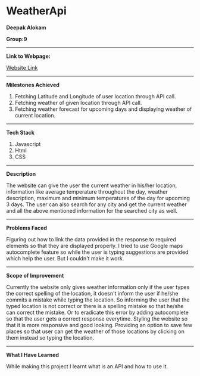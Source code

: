 # WeatherApi 

<b>Deepak Alokam</b>

<b>Group:9</b>

<hr>

<b>Link to Webpage:</b>

 <a href="https://deepak0509.github.io/WeatherApi/">Website Link</a>

<hr>

<b>Milestones Achieved</b>

1. Fetching Latitude and Longitude of user location through API call.
2. Fetching weather of given location through API call.
3. Fetching weather forecast for upcoming days and displaying weather of current location.

<hr>

<b>Tech Stack</b>

1. Javascript
2. Html
3. CSS

<hr>

<b>Description</b>

The website can give the user the current weather in his/her location, information like average temperature throughout the day, weather description,
maximum and minimum temperatures of the day for upcoming 3 days. The user can also search for any city and get the current weather and all the above mentioned 
information for the searched city as well. 

<hr>

<b>Problems Faced</b>

Figuring out how to link the data provided in the response to required elements so that they are displayed properly. I tried to use Google maps autocomplete feature so while 
the user is typing suggestions are provided which help the user. But I couldn't make it work.

<hr>

<b>Scope of Improvement</b>

Currently the website only gives weather information only if the user types the correct spelling of the location, it doesn't inform the user if he/she commits a mistake while
typing the location. So informing the user that the typed location is not correct or there is a spelling mistake so that he/she can correct the mistake. Or to eradicate this 
error by adding autocomplete so that the user gets a correct response everytime. Styling the website so that it is more responsive and good looking. 
Providing an option to save few places so that user can get the weather of those locations by clicking on them instead so typing the location.

<hr>

<b>What I Have Learned</b>

While making this project I learnt what is an API and how to use it.



